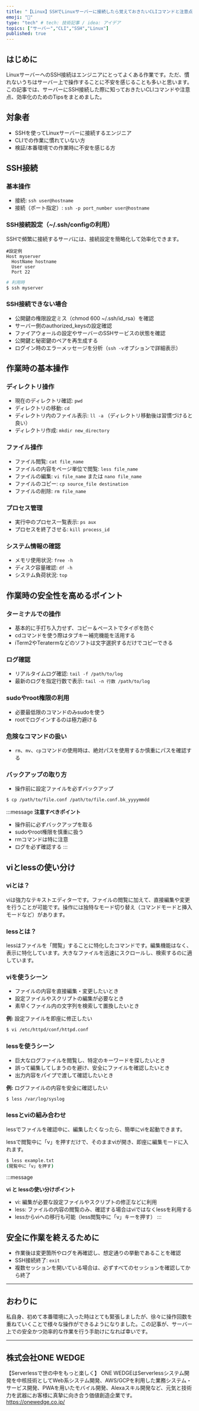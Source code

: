 ```yaml
---
title: "【Linux】SSHでLinuxサーバーに接続したら覚えておきたいCLIコマンドと注意点"
emoji: "🔐"
type: "tech" # tech: 技術記事 / idea: アイデア
topics: ["サーバー","CLI","SSH","Linux"]
published: true
---
```


## はじめに
LinuxサーバーへのSSH接続はエンジニアにとってよくある作業です。ただ、慣れないうちはサーバー上で操作することに不安を感じることも多いと思います。この記事では、サーバーにSSH接続した際に知っておきたいCLIコマンドや注意点、効率化のためのTipsをまとめました。

## 対象者
- SSHを使ってLinuxサーバーに接続するエンジニア
- CLIでの作業に慣れていない方
- 検証/本番環境での作業時に不安を感じる方

## SSH接続

### 基本操作
- 接続: `ssh user@hostname`
- 接続（ポート指定）: `ssh -p port_number user@hostname`

### SSH接続設定（\~/.ssh/configの利用）

SSHで頻繁に接続するサーバには、接続設定を簡略化して効率化できます。

```bash:~/.ssh/config
#設定例
Host myserver
  HostName hostname
  User user
  Port 22
```
```bash
# 利用時
$ ssh myserver
```

### SSH接続できない場合

- 公開鍵の権限設定ミス（chmod 600 \~/.ssh/id\_rsa）を確認
- サーバー側のauthorized\_keysの設定確認
- ファイアウォールの設定やサーバーのSSHサービスの状態を確認
- 公開鍵と秘密鍵のペアを再生成する
- ログイン時のエラーメッセージを分析（`ssh -v`オプションで詳細表示）

## 作業時の基本操作

### ディレクトリ操作
- 現在のディレクトリ確認: `pwd`
- ディレクトリの移動: `cd`
- ディレクトリ内のファイル表示: `ll -a` （ディレクトリ移動後は習慣づけると良い）
- ディレクトリ作成: `mkdir new_directory`

### ファイル操作
- ファイル閲覧: `cat file_name`
- ファイルの内容をページ単位で閲覧: `less file_name`
- ファイルの編集: `vi file_name` または `nano file_name`
- ファイルのコピー: `cp source_file destination`
- ファイルの削除: `rm file_name`

### プロセス管理
- 実行中のプロセス一覧表示: `ps aux`
- プロセスを終了させる: `kill process_id`

### システム情報の確認
- メモリ使用状況: `free -h`
- ディスク容量確認: `df -h`
- システム負荷状況: `top`

## 作業時の安全性を高めるポイント

### ターミナルでの操作
- 基本的に手打ち入力せず、コピー＆ペーストでタイポを防ぐ
- cdコマンドを使う際はタブキー補完機能を活用する
- iTerm2やTeratermなどのソフトは文字選択するだけでコピーできる

### ログ確認
- リアルタイムログ確認: `tail -f /path/to/log`
- 最新のログを指定行数で表示: `tail -n 行数 /path/to/log`

### sudoやroot権限の利用

- 必要最低限のコマンドのみsudoを使う
- rootでログインするのは極力避ける

### 危険なコマンドの扱い

- `rm`、`mv`、`cp`コマンドの使用時は、絶対パスを使用するか慎重にパスを確認する

### バックアップの取り方

- 操作前に設定ファイルを必ずバックアップ

```bash
$ cp /path/to/file.conf /path/to/file.conf.bk_yyyymmdd
```

:::message
**注意すべきポイント**
- 操作前に必ずバックアップを取る
- sudoやroot権限を慎重に扱う
- rmコマンドは特に注意
- ログを必ず確認する
:::

## viとlessの使い分け

### viとは？
viは強力なテキストエディターです。ファイルの閲覧に加えて、直接編集や変更を行うことが可能です。操作には独特なモード切り替え（コマンドモードと挿入モードなど）があります。

### lessとは？
lessはファイルを「閲覧」することに特化したコマンドです。編集機能はなく、表示に特化しています。大きなファイルを迅速にスクロールし、検索するのに適しています。

### viを使うシーン

- ファイルの内容を直接編集・変更したいとき
- 設定ファイルやスクリプトの編集が必要なとき
- 素早くファイル内の文字列を検索して置換したいとき

**例:** 設定ファイルを即座に修正したい
```bash
$ vi /etc/httpd/conf/httpd.conf
```

### lessを使うシーン

- 巨大なログファイルを閲覧し、特定のキーワードを探したいとき
- 誤って編集してしまうのを避け、安全にファイルを確認したいとき
- 出力内容をパイプで渡して確認したいとき

**例:** ログファイルの内容を安全に確認したい
```bash
$ less /var/log/syslog
```

### lessとviの組み合わせ
lessでファイルを確認中に、編集したくなったら、簡単にviを起動できます。

lessで閲覧中に「v」を押すだけで、そのままviが開き、即座に編集モードに入れます。

```bash
$ less example.txt
(閲覧中に「v」を押す)
```

:::message

**vi と lessの使い分けポイント**

- vi: 編集が必要な設定ファイルやスクリプトの修正などに利用
- less: ファイルの内容の閲覧のみ、確認する場合はviではなくlessを利用する
- lessからviへの移行も可能（less閲覧中に「v」キーを押す）
:::

## 安全に作業を終えるために
- 作業後は変更箇所やログを再確認し、想定通りの挙動であることを確認
- SSH接続終了: `exit`
- 複数セッションを開いている場合は、必ずすべてのセッションを確認してから終了

---

## おわりに
私自身、初めて本番環境に入った時はとても緊張しましたが、徐々に操作回数を重ねていくことで様々な操作ができるようになりました。この記事が、サーバー上での安全かつ効率的な作業を行う手助けになれば幸いです。

---

## 株式会社ONE WEDGE
【Serverlessで世の中をもっと楽しく】
ONE WEDGEはServerlessシステム開発を中核技術としてWeb系システム開発、AWS/GCPを利用した業務システム・サービス開発、PWAを用いたモバイル開発、Alexaスキル開発など、元気と技術力を武器にお客様に真摯に向き合う価値創造企業です。
https://onewedge.co.jp/
